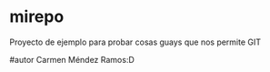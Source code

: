 # mirepo
Proyecto de ejemplo para probar cosas guays que nos permite GIT


#autor
Carmen Méndez Ramos:D
